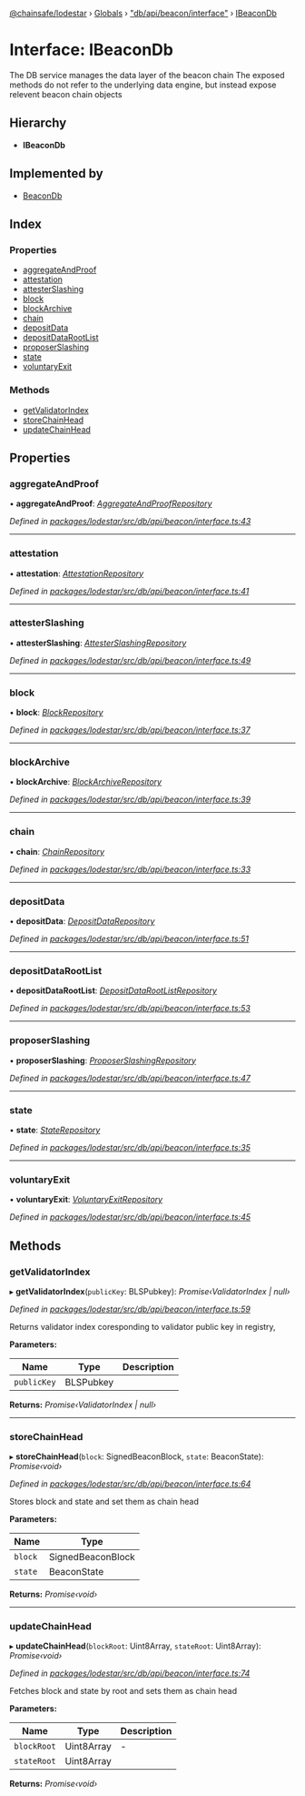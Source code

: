 [@chainsafe/lodestar](../README.md) › [Globals](../globals.md) › ["db/api/beacon/interface"](../modules/_db_api_beacon_interface_.md) › [IBeaconDb](_db_api_beacon_interface_.ibeacondb.md)

# Interface: IBeaconDb

The DB service manages the data layer of the beacon chain
The exposed methods do not refer to the underlying data engine,
but instead expose relevent beacon chain objects

## Hierarchy

* **IBeaconDb**

## Implemented by

* [BeaconDb](../classes/_db_api_beacon_beacon_.beacondb.md)

## Index

### Properties

* [aggregateAndProof](_db_api_beacon_interface_.ibeacondb.md#aggregateandproof)
* [attestation](_db_api_beacon_interface_.ibeacondb.md#attestation)
* [attesterSlashing](_db_api_beacon_interface_.ibeacondb.md#attesterslashing)
* [block](_db_api_beacon_interface_.ibeacondb.md#block)
* [blockArchive](_db_api_beacon_interface_.ibeacondb.md#blockarchive)
* [chain](_db_api_beacon_interface_.ibeacondb.md#chain)
* [depositData](_db_api_beacon_interface_.ibeacondb.md#depositdata)
* [depositDataRootList](_db_api_beacon_interface_.ibeacondb.md#depositdatarootlist)
* [proposerSlashing](_db_api_beacon_interface_.ibeacondb.md#proposerslashing)
* [state](_db_api_beacon_interface_.ibeacondb.md#state)
* [voluntaryExit](_db_api_beacon_interface_.ibeacondb.md#voluntaryexit)

### Methods

* [getValidatorIndex](_db_api_beacon_interface_.ibeacondb.md#getvalidatorindex)
* [storeChainHead](_db_api_beacon_interface_.ibeacondb.md#storechainhead)
* [updateChainHead](_db_api_beacon_interface_.ibeacondb.md#updatechainhead)

## Properties

###  aggregateAndProof

• **aggregateAndProof**: *[AggregateAndProofRepository](../classes/_db_api_beacon_repositories_aggregateandproof_.aggregateandproofrepository.md)*

*Defined in [packages/lodestar/src/db/api/beacon/interface.ts:43](https://github.com/ChainSafe/lodestar/blob/c806550/packages/lodestar/src/db/api/beacon/interface.ts#L43)*

___

###  attestation

• **attestation**: *[AttestationRepository](../classes/_db_api_beacon_repositories_attestations_.attestationrepository.md)*

*Defined in [packages/lodestar/src/db/api/beacon/interface.ts:41](https://github.com/ChainSafe/lodestar/blob/c806550/packages/lodestar/src/db/api/beacon/interface.ts#L41)*

___

###  attesterSlashing

• **attesterSlashing**: *[AttesterSlashingRepository](../classes/_db_api_beacon_repositories_attesterslashing_.attesterslashingrepository.md)*

*Defined in [packages/lodestar/src/db/api/beacon/interface.ts:49](https://github.com/ChainSafe/lodestar/blob/c806550/packages/lodestar/src/db/api/beacon/interface.ts#L49)*

___

###  block

• **block**: *[BlockRepository](../classes/_db_api_beacon_repositories_block_.blockrepository.md)*

*Defined in [packages/lodestar/src/db/api/beacon/interface.ts:37](https://github.com/ChainSafe/lodestar/blob/c806550/packages/lodestar/src/db/api/beacon/interface.ts#L37)*

___

###  blockArchive

• **blockArchive**: *[BlockArchiveRepository](../classes/_db_api_beacon_repositories_blockarchive_.blockarchiverepository.md)*

*Defined in [packages/lodestar/src/db/api/beacon/interface.ts:39](https://github.com/ChainSafe/lodestar/blob/c806550/packages/lodestar/src/db/api/beacon/interface.ts#L39)*

___

###  chain

• **chain**: *[ChainRepository](../classes/_db_api_beacon_repositories_chain_.chainrepository.md)*

*Defined in [packages/lodestar/src/db/api/beacon/interface.ts:33](https://github.com/ChainSafe/lodestar/blob/c806550/packages/lodestar/src/db/api/beacon/interface.ts#L33)*

___

###  depositData

• **depositData**: *[DepositDataRepository](../classes/_db_api_beacon_repositories_depositdata_.depositdatarepository.md)*

*Defined in [packages/lodestar/src/db/api/beacon/interface.ts:51](https://github.com/ChainSafe/lodestar/blob/c806550/packages/lodestar/src/db/api/beacon/interface.ts#L51)*

___

###  depositDataRootList

• **depositDataRootList**: *[DepositDataRootListRepository](../classes/_db_api_beacon_repositories_depositdatarootlist_.depositdatarootlistrepository.md)*

*Defined in [packages/lodestar/src/db/api/beacon/interface.ts:53](https://github.com/ChainSafe/lodestar/blob/c806550/packages/lodestar/src/db/api/beacon/interface.ts#L53)*

___

###  proposerSlashing

• **proposerSlashing**: *[ProposerSlashingRepository](../classes/_db_api_beacon_repositories_proposerslashing_.proposerslashingrepository.md)*

*Defined in [packages/lodestar/src/db/api/beacon/interface.ts:47](https://github.com/ChainSafe/lodestar/blob/c806550/packages/lodestar/src/db/api/beacon/interface.ts#L47)*

___

###  state

• **state**: *[StateRepository](../classes/_db_api_beacon_repositories_state_.staterepository.md)*

*Defined in [packages/lodestar/src/db/api/beacon/interface.ts:35](https://github.com/ChainSafe/lodestar/blob/c806550/packages/lodestar/src/db/api/beacon/interface.ts#L35)*

___

###  voluntaryExit

• **voluntaryExit**: *[VoluntaryExitRepository](../classes/_db_api_beacon_repositories_voluntaryexits_.voluntaryexitrepository.md)*

*Defined in [packages/lodestar/src/db/api/beacon/interface.ts:45](https://github.com/ChainSafe/lodestar/blob/c806550/packages/lodestar/src/db/api/beacon/interface.ts#L45)*

## Methods

###  getValidatorIndex

▸ **getValidatorIndex**(`publicKey`: BLSPubkey): *Promise‹ValidatorIndex | null›*

*Defined in [packages/lodestar/src/db/api/beacon/interface.ts:59](https://github.com/ChainSafe/lodestar/blob/c806550/packages/lodestar/src/db/api/beacon/interface.ts#L59)*

Returns validator index coresponding to validator
public key in registry,

**Parameters:**

Name | Type | Description |
------ | ------ | ------ |
`publicKey` | BLSPubkey |   |

**Returns:** *Promise‹ValidatorIndex | null›*

___

###  storeChainHead

▸ **storeChainHead**(`block`: SignedBeaconBlock, `state`: BeaconState): *Promise‹void›*

*Defined in [packages/lodestar/src/db/api/beacon/interface.ts:64](https://github.com/ChainSafe/lodestar/blob/c806550/packages/lodestar/src/db/api/beacon/interface.ts#L64)*

Stores block and state and set them as chain head

**Parameters:**

Name | Type |
------ | ------ |
`block` | SignedBeaconBlock |
`state` | BeaconState |

**Returns:** *Promise‹void›*

___

###  updateChainHead

▸ **updateChainHead**(`blockRoot`: Uint8Array, `stateRoot`: Uint8Array): *Promise‹void›*

*Defined in [packages/lodestar/src/db/api/beacon/interface.ts:74](https://github.com/ChainSafe/lodestar/blob/c806550/packages/lodestar/src/db/api/beacon/interface.ts#L74)*

Fetches block and state by root and sets them as chain head

**Parameters:**

Name | Type | Description |
------ | ------ | ------ |
`blockRoot` | Uint8Array | - |
`stateRoot` | Uint8Array |   |

**Returns:** *Promise‹void›*
